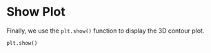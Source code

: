 # Show Plot

Finally, we use the `plt.show()` function to display the 3D contour plot.

```python
plt.show()
```
